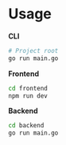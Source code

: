 # Usage

**CLI**

```bash
# Project root
go run main.go
```

**Frontend**

```bash
cd frontend
npm run dev
```

**Backend**

```bash
cd backend
go run main.go
```
